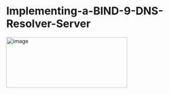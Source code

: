 # Implementing-a-BIND-9-DNS-Resolver-Server
<img width="320" height="135" alt="image" src="https://github.com/user-attachments/assets/45b25d16-8c23-425b-af78-df6fef5e0fda" />
